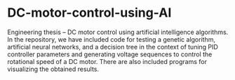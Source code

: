 # DC-motor-control-using-AI
Engineering thesis – DC motor control using artificial intelligence algorithms.
In the repository, we have included code for testing a genetic algorithm, artificial neural networks, and a decision tree in the context of tuning PID controller parameters and generating voltage sequences to control the rotational speed of a DC motor. There are also included programs for visualizing the obtained results.

